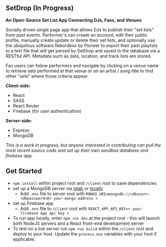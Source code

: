 ## SetDrop (In Progress)
**An Open-Source Set List App Connecting DJs, Fans, and Venues**

Socially driven single page app that allows DJs to publish their "set lists" from past events. Performer's can create an account, edit their public profile, manually create update or delete their set lists, and optionally use the ubiquitous software Rekordbox by Pioneer to export their past playlists to a text file that will get parsed by SetDrop and saved to the database via a RESTful API. Metadata such as date, location, and track lists are stored.

Fan users can follow performers and navigate by clicking on a venue name to retrieve sets performed at that venue or on an artist / song title to find other "sets" where those criteria appear.

**Client-side:**
- React
- SASS
- React Router
- Firebase (for user authentication)

**Server-side:**
- Express
- MongoDB

*This is a work in progress, but anyone interested in contributing can pull the most recent source code and set up their own sandbox database and firebase app.*

## Get Started
* `npm install` within project root and `/client` root to save dependencies
* set up a MongoDB server via [mlab](http://mlab.com) or [locally](https://docs.mongodb.com/)
	* Add `.env` file to server root with `MONGO_URI=mongodb://<dbuser>:<dbpassword>@< your-mongo-address >`
* set up Firebase app
	* Add `.env` file to `/client` root with `REACT_APP_API_KEY=< your firebase app api key >`
* To run app locally, enter `npm run dev` at the project root - this will launch both NodeJS servers and a React front-end development server
* To test on a live server run `npm run build` within the `/client` root and deploy to your host. Update the `process.env` variables with your host if applicable.
